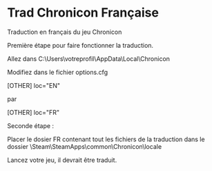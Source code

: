 # Trad Chronicon Française
 Traduction en français du jeu Chronicon
 
 Première étape pour faire fonctionner la traduction.
 
 Allez dans  C:\Users\votreprofil\AppData\Local\Chronicon
 
 Modifiez dans le fichier options.cfg
 
[OTHER]
loc="EN"

par 

[OTHER]
loc="FR"

Seconde étape :

Placer le dosier FR contenant tout les fichiers de la traduction dans le dossier
\Steam\SteamApps\common\Chronicon\locale

Lancez votre jeu, il devrait être traduit.